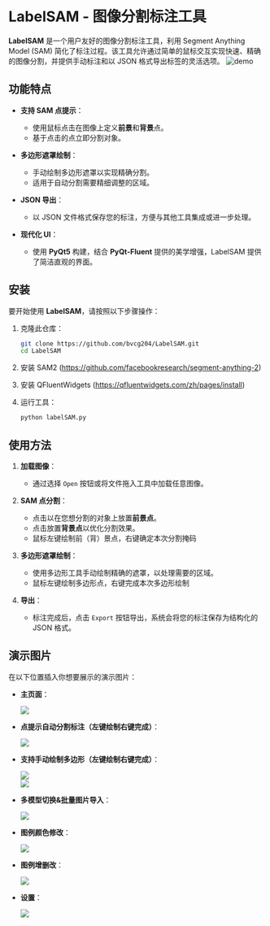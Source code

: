 # LabelSAM - 图像分割标注工具

**LabelSAM** 是一个用户友好的图像分割标注工具，利用 Segment Anything Model (SAM) 简化了标注过程。该工具允许通过简单的鼠标交互实现快速、精确的图像分割，并提供手动标注和以 JSON 格式导出标签的灵活选项。
![demo](./images/4.png)
## 功能特点

- **支持 SAM 点提示**：
    - 使用鼠标点击在图像上定义**前景**和**背景**点。
    - 基于点击的点立即分割对象。
  
- **多边形遮罩绘制**：
    - 手动绘制多边形遮罩以实现精确分割。
    - 适用于自动分割需要精细调整的区域。
  
- **JSON 导出**：
    - 以 JSON 文件格式保存您的标注，方便与其他工具集成或进一步处理。
  
- **现代化 UI**：
    - 使用 **PyQt5** 构建，结合 **PyQt-Fluent** 提供的美学增强，LabelSAM 提供了简洁直观的界面。

## 安装

要开始使用 **LabelSAM**，请按照以下步骤操作：

1. 克隆此仓库：
    ```bash
    git clone https://github.com/bvcg204/LabelSAM.git
    cd LabelSAM
    ```

2. 安装 SAM2 (https://github.com/facebookresearch/segment-anything-2)

3. 安装 QFluentWidgets (https://qfluentwidgets.com/zh/pages/install)
   
4. 运行工具：
    ```bash
    python labelSAM.py
    ```

## 使用方法

1. **加载图像**： 
    - 通过选择 `Open` 按钮或将文件拖入工具中加载任意图像。

2. **SAM 点分割**：
    - 点击以在您想分割的对象上放置**前景点**。
    - 点击放置**背景点**以优化分割效果。
    - 鼠标左键绘制前（背）景点，右键确定本次分割掩码
  
3. **多边形遮罩绘制**：
    - 使用多边形工具手动绘制精确的遮罩，以处理需要的区域。
    - 鼠标左键绘制多边形点，右键完成本次多边形绘制

4. **导出**：
    - 标注完成后，点击 `Export` 按钮导出，系统会将您的标注保存为结构化的 JSON 格式。

## 演示图片

在以下位置插入你想要展示的演示图片：

- **主页面**：

    ![](./images/1.png)  

- **点提示自动分割标注（左键绘制右键完成）**：

    ![](./images/2.png)  

- **支持手动绘制多边形（左键绘制右键完成）**：

    ![](./images/3.png)  
    ![](./images/4.png)  

- **多模型切换&批量图片导入**：

    ![](./images/5.png) 

- **图例颜色修改**：

    ![](./images/6.png) 

- **图例增删改**：

    ![](./images/7.png) 

- **设置**：

    ![](./images/8.png) 
